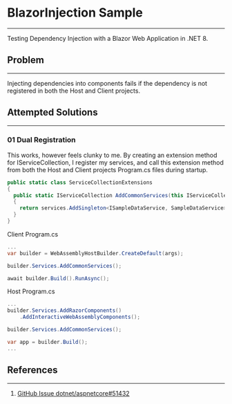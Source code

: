 # BlazorInjection Sample
---
Testing Dependency Injection with a Blazor Web Application in .NET 8.

## Problem
---
Injecting dependencies into components fails if the dependency is not registered in both the Host and Client projects.

## Attempted Solutions
---
### 01 Dual Registration
This works, however feels clunky to me. By creating an extension method for IServiceCollection, I register my services, and call this extension method from both the Host and Client projects Program.cs files during startup.

```csharp 
public static class ServiceCollectionExtensions
{
  public static IServiceCollection AddCommonServices(this IServiceCollection services)
  {
    return services.AddSingleton<ISampleDataService, SampleDataService>();
  }
}
```
Client Program.cs
```csharp
...
var builder = WebAssemblyHostBuilder.CreateDefault(args);

builder.Services.AddCommonServices();

await builder.Build().RunAsync();
```
Host Program.cs
```csharp
...
builder.Services.AddRazorComponents()
    .AddInteractiveWebAssemblyComponents();

builder.Services.AddCommonServices();

var app = builder.Build();
...
```
## References
---
1. [GitHub Issue dotnet/aspnetcore#51432](https://github.com/dotnet/aspnetcore/issues/51432)
